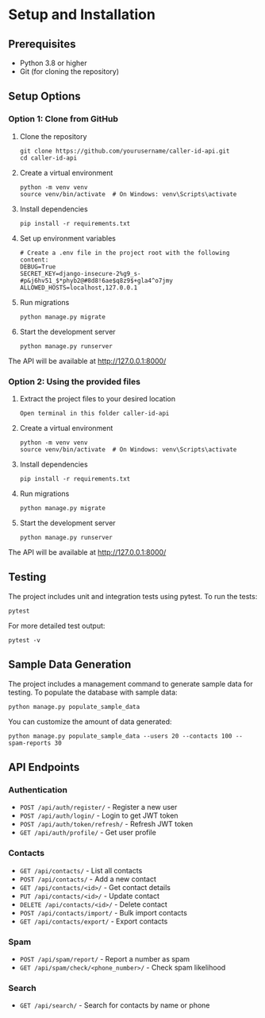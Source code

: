 # Setup and Installation

## Prerequisites
- Python 3.8 or higher
- Git (for cloning the repository)

## Setup Options

### Option 1: Clone from GitHub
1. Clone the repository
   ```
   git clone https://github.com/yourusername/caller-id-api.git
   cd caller-id-api
   ```

2. Create a virtual environment
   ```
   python -m venv venv
   source venv/bin/activate  # On Windows: venv\Scripts\activate
   ```

3. Install dependencies
   ```
   pip install -r requirements.txt
   ```

4. Set up environment variables
   ```
   # Create a .env file in the project root with the following content:
   DEBUG=True
   SECRET_KEY=django-insecure-2%g9_s-#p&j6hv51_$*phyb2@#8d8!6ae$q8z9$+gla4^o7jmy
   ALLOWED_HOSTS=localhost,127.0.0.1
   ```

5. Run migrations
   ```
   python manage.py migrate
   ```

6. Start the development server
   ```
   python manage.py runserver
   ```

The API will be available at http://127.0.0.1:8000/

### Option 2: Using the provided files
1. Extract the project files to your desired location
   ```
   Open terminal in this folder caller-id-api
   ```

2. Create a virtual environment
   ```
   python -m venv venv
   source venv/bin/activate  # On Windows: venv\Scripts\activate
   ```

3. Install dependencies
   ```
   pip install -r requirements.txt
   ```

4. Run migrations
   ```
   python manage.py migrate
   ```

5. Start the development server
   ```
   python manage.py runserver
   ```

The API will be available at http://127.0.0.1:8000/

## Testing

The project includes unit and integration tests using pytest. To run the tests:

```
pytest
```

For more detailed test output:

```
pytest -v
```

## Sample Data Generation

The project includes a management command to generate sample data for testing. To populate the database with sample data:

```
python manage.py populate_sample_data
```

You can customize the amount of data generated:

```
python manage.py populate_sample_data --users 20 --contacts 100 --spam-reports 30
```

## API Endpoints

### Authentication
- `POST /api/auth/register/` - Register a new user
- `POST /api/auth/login/` - Login to get JWT token
- `POST /api/auth/token/refresh/` - Refresh JWT token
- `GET /api/auth/profile/` - Get user profile

### Contacts
- `GET /api/contacts/` - List all contacts
- `POST /api/contacts/` - Add a new contact
- `GET /api/contacts/<id>/` - Get contact details
- `PUT /api/contacts/<id>/` - Update contact
- `DELETE /api/contacts/<id>/` - Delete contact
- `POST /api/contacts/import/` - Bulk import contacts
- `GET /api/contacts/export/` - Export contacts

### Spam
- `POST /api/spam/report/` - Report a number as spam
- `GET /api/spam/check/<phone_number>/` - Check spam likelihood

### Search
- `GET /api/search/` - Search for contacts by name or phone


